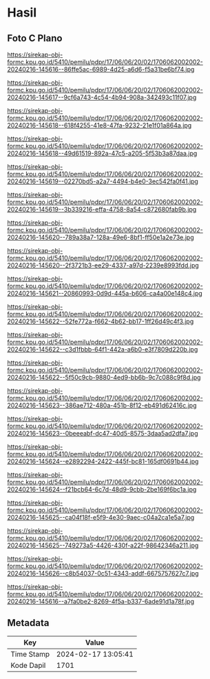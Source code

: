 # Hasil

## Foto C Plano

https://sirekap-obj-formc.kpu.go.id/5410/pemilu/pdpr/17/06/06/20/02/1706062002002-20240216-145616--86ffe5ac-6989-4d25-a6d6-f5a31be6bf74.jpg

https://sirekap-obj-formc.kpu.go.id/5410/pemilu/pdpr/17/06/06/20/02/1706062002002-20240216-145617--9cf6a743-4c54-4b94-908a-342493c11f07.jpg

https://sirekap-obj-formc.kpu.go.id/5410/pemilu/pdpr/17/06/06/20/02/1706062002002-20240216-145618--618f4255-41e8-47fa-9232-21e1f01a864a.jpg

https://sirekap-obj-formc.kpu.go.id/5410/pemilu/pdpr/17/06/06/20/02/1706062002002-20240216-145618--49d61519-892a-47c5-a205-5f53b3a87daa.jpg

https://sirekap-obj-formc.kpu.go.id/5410/pemilu/pdpr/17/06/06/20/02/1706062002002-20240216-145619--02270bd5-a2a7-4494-b4e0-3ec542fa0f41.jpg

https://sirekap-obj-formc.kpu.go.id/5410/pemilu/pdpr/17/06/06/20/02/1706062002002-20240216-145619--3b339216-effa-4758-8a54-c872680fab9b.jpg

https://sirekap-obj-formc.kpu.go.id/5410/pemilu/pdpr/17/06/06/20/02/1706062002002-20240216-145620--789a38a7-128a-49e6-8bf1-ff50e1a2e73e.jpg

https://sirekap-obj-formc.kpu.go.id/5410/pemilu/pdpr/17/06/06/20/02/1706062002002-20240216-145620--2f3721b3-ee29-4337-a97d-2239e8993fdd.jpg

https://sirekap-obj-formc.kpu.go.id/5410/pemilu/pdpr/17/06/06/20/02/1706062002002-20240216-145621--20860993-0d9d-445a-b606-ca4a00e148c4.jpg

https://sirekap-obj-formc.kpu.go.id/5410/pemilu/pdpr/17/06/06/20/02/1706062002002-20240216-145622--52fe772a-f662-4b62-bb17-1ff26d49c4f3.jpg

https://sirekap-obj-formc.kpu.go.id/5410/pemilu/pdpr/17/06/06/20/02/1706062002002-20240216-145622--c3d1fbbb-64f1-442a-a6b0-e3f7809d220b.jpg

https://sirekap-obj-formc.kpu.go.id/5410/pemilu/pdpr/17/06/06/20/02/1706062002002-20240216-145622--5f50c9cb-9880-4ed9-bb6b-9c7c088c9f8d.jpg

https://sirekap-obj-formc.kpu.go.id/5410/pemilu/pdpr/17/06/06/20/02/1706062002002-20240216-145623--386ae712-480a-451b-8f12-eb491d62416c.jpg

https://sirekap-obj-formc.kpu.go.id/5410/pemilu/pdpr/17/06/06/20/02/1706062002002-20240216-145623--0beeeabf-dc47-40d5-8575-3daa5ad2dfa7.jpg

https://sirekap-obj-formc.kpu.go.id/5410/pemilu/pdpr/17/06/06/20/02/1706062002002-20240216-145624--e2892294-2422-445f-bc81-165df0691b44.jpg

https://sirekap-obj-formc.kpu.go.id/5410/pemilu/pdpr/17/06/06/20/02/1706062002002-20240216-145624--f21bcb64-6c7d-48d9-9cbb-2be169f6bc1a.jpg

https://sirekap-obj-formc.kpu.go.id/5410/pemilu/pdpr/17/06/06/20/02/1706062002002-20240216-145625--ca04f18f-e5f9-4e30-9aec-c04a2ca1e5a7.jpg

https://sirekap-obj-formc.kpu.go.id/5410/pemilu/pdpr/17/06/06/20/02/1706062002002-20240216-145625--749273a5-4426-430f-a22f-98642346a211.jpg

https://sirekap-obj-formc.kpu.go.id/5410/pemilu/pdpr/17/06/06/20/02/1706062002002-20240216-145626--c8b54037-0c51-4343-addf-6675757627c7.jpg

https://sirekap-obj-formc.kpu.go.id/5410/pemilu/pdpr/17/06/06/20/02/1706062002002-20240216-145616--a7fa0be2-8269-4f5a-b337-6ade91d1a78f.jpg


## Metadata

| Key        | Value               |
| ---------- | ------------------- |
| Time Stamp | 2024-02-17 13:05:41 |
| Kode Dapil | 1701                |




